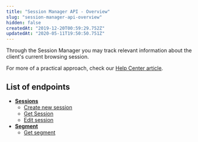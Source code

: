 ```yaml
---
title: "Session Manager API - Overview"
slug: "session-manager-api-overview"
hidden: false
createdAt: "2019-12-20T00:59:29.752Z"
updatedAt: "2020-05-11T19:50:50.751Z"
---
```

Through the Session Manager you may track relevant information about the client's current browsing session.

For more of a practical approach, check our [Help Center article](https://help.vtex.com/tutorial/using-session-manager-to-track-browsing-sessions-in-vtex-stores--1pA0tqsD4BFnJYhQ7ORQBd).

## List of endpoints

- [**Sessions**](https://developers.vtex.com/reference/sessions)
  - [Create new session](https://developers.vtex.com/reference/sessions#createnewsession)
  - [Get Session](https://developers.vtex.com/reference/sessions#getsession)
  - [Edit session](https://developers.vtex.com/reference/sessions#editsession)
- [**Segment**](https://developers.vtex.com/reference/segment)
  - [Get segment](https://developers.vtex.com/reference/segment#getsegment)
